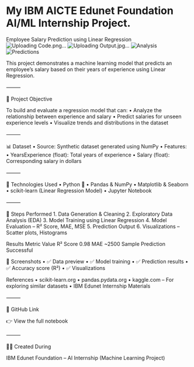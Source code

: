 # My IBM AICTE Edunet Foundation AI/ML Internship Project.

Employee Salary Prediction using Linear Regression
![Uploading Code.png…]() 
![Uploading Output.jpg…]()
![Analysis](https://github.com/user-attachments/assets/e7470444-7857-4363-9a9a-0f9f9e1c2ed6)
![Predictions](https://github.com/user-attachments/assets/17865639-0b72-4e4f-9831-52222a3a33b1)


This project demonstrates a machine learning model that predicts an employee’s salary based on their years of experience using Linear Regression.

⸻

📌 Project Objective

To build and evaluate a regression model that can:
	•	Analyze the relationship between experience and salary
	•	Predict salaries for unseen experience levels
	•	Visualize trends and distributions in the dataset

⸻

📊 Dataset
	•	Source: Synthetic dataset generated using NumPy
	•	Features:
	•	YearsExperience (float): Total years of experience
	•	Salary (float): Corresponding salary in dollars

⸻

🔧 Technologies Used
	•	Python 🐍
	•	Pandas & NumPy
	•	Matplotlib & Seaborn
	•	scikit-learn (Linear Regression Model)
	•	Jupyter Notebook

⸻

🚀 Steps Performed
	1.	Data Generation & Cleaning
	2.	Exploratory Data Analysis (EDA)
	3.	Model Training using Linear Regression
	4.	Model Evaluation – R² Score, MAE, MSE
	5.	Prediction Output
	6.	Visualizations – Scatter plots, Histograms

Results 
Metric	Value
R² Score	0.98
MAE	~2500
Sample Prediction	Successful

📸 Screenshots
	•	✅ Data preview
	•	✅ Model training
	•	✅ Prediction results
	•	✅ Accuracy score (R²)
	•	✅ Visualizations

References
	•	scikit-learn.org
	•	pandas.pydata.org
	•	kaggle.com – For exploring similar datasets
	•	IBM Edunet Internship Materials

⸻

🔗 GitHub Link

👉 View the full notebook

⸻

🙋‍♂️ Created During

IBM Edunet Foundation – AI Internship (Machine Learning Project)
